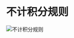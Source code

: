 # 不计积分规则

![不计积分规则](https://cos.zjkmkj.com/media/2025/02/05/6538cc41cf1fe6f5b2c4aee44be9afbb-2.webp)
